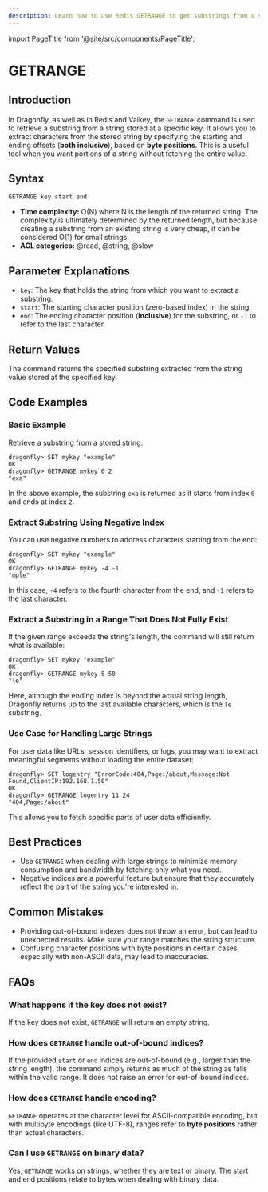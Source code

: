 ```yaml
---
description: Learn how to use Redis GETRANGE to get substrings from a string value.
---
```


import PageTitle from '@site/src/components/PageTitle';

# GETRANGE

<PageTitle title="Redis GETRANGE Command (Documentation) | Dragonfly" />

## Introduction

In Dragonfly, as well as in Redis and Valkey, the `GETRANGE` command is used to retrieve a substring from a string stored at a specific key.
It allows you to extract characters from the stored string by specifying the starting and ending offsets (**both inclusive**), based on **byte positions**.
This is a useful tool when you want portions of a string without fetching the entire value.

## Syntax

```shell
GETRANGE key start end
```

- **Time complexity:** O(N) where N is the length of the returned string.
  The complexity is ultimately determined by the returned length, but because creating a substring from an existing string is very cheap, it can be considered O(1) for small strings.
- **ACL categories:** @read, @string, @slow

## Parameter Explanations

- `key`: The key that holds the string from which you want to extract a substring.
- `start`: The starting character position (zero-based index) in the string.
- `end`: The ending character position (**inclusive**) for the substring, or `-1` to refer to the last character.

## Return Values

The command returns the specified substring extracted from the string value stored at the specified key.

## Code Examples

### Basic Example

Retrieve a substring from a stored string:

```shell
dragonfly> SET mykey "example"
OK
dragonfly> GETRANGE mykey 0 2
"exa"
```

In the above example, the substring `exa` is returned as it starts from index `0` and ends at index `2`.

### Extract Substring Using Negative Index

You can use negative numbers to address characters starting from the end:

```shell
dragonfly> SET mykey "example"
OK
dragonfly> GETRANGE mykey -4 -1
"mple"
```

In this case, `-4` refers to the fourth character from the end, and `-1` refers to the last character.

### Extract a Substring in a Range That Does Not Fully Exist

If the given range exceeds the string's length, the command will still return what is available:

```shell
dragonfly> SET mykey "example"
OK
dragonfly> GETRANGE mykey 5 50
"le"
```

Here, although the ending index is beyond the actual string length, Dragonfly returns up to the last available characters, which is the `le` substring.

### Use Case for Handling Large Strings

For user data like URLs, session identifiers, or logs, you may want to extract meaningful segments without loading the entire dataset:

```shell
dragonfly> SET logentry "ErrorCode:404,Page:/about,Message:Not Found,ClientIP:192.168.1.50"
OK
dragonfly> GETRANGE logentry 11 24
"404,Page:/about"
```

This allows you to fetch specific parts of user data efficiently.

## Best Practices

- Use `GETRANGE` when dealing with large strings to minimize memory consumption and bandwidth by fetching only what you need.
- Negative indices are a powerful feature but ensure that they accurately reflect the part of the string you're interested in.

## Common Mistakes

- Providing out-of-bound indexes does not throw an error, but can lead to unexpected results. Make sure your range matches the string structure.
- Confusing character positions with byte positions in certain cases, especially with non-ASCII data, may lead to inaccuracies.

## FAQs

### What happens if the key does not exist?

If the key does not exist, `GETRANGE` will return an empty string.

### How does `GETRANGE` handle out-of-bound indices?

If the provided `start` or `end` indices are out-of-bound (e.g., larger than the string length), the command simply returns as much of the string as falls within the valid range.
It does not raise an error for out-of-bound indices.

### How does `GETRANGE` handle encoding?

`GETRANGE` operates at the character level for ASCII-compatible encoding, but with multibyte encodings (like UTF-8), ranges refer to **byte positions** rather than actual characters.

### Can I use `GETRANGE` on binary data?

Yes, `GETRANGE` works on strings, whether they are text or binary. The start and end positions relate to bytes when dealing with binary data.
